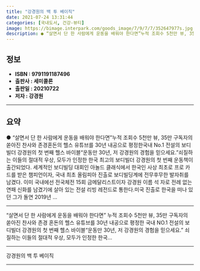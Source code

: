 ```yaml
---
title: "강경원의 백 투 베이직"
date: 2021-07-24 13:31:44
categories: [국내도서, 건강-뷰티]
image: https://bimage.interpark.com/goods_image/7/9/7/7/352647977s.jpg
description: ● “살면서 단 한 사람에게 운동을 배워야 한다면”누적 조회수 5천만 뷰, 35만 구독자의 쏟아진 찬사와 존경혼돈의 헬스 유튜브를 30년 내공으로 평정한국내 No.1 전설의 보디빌더 강경원의 첫 번째 헬스 바이블“운동만 30년, 저 강경원의 경험을 믿으세요.”쇠질하는 이들의 절대적 우
---
```


## **정보**

- **ISBN : 9791191187496**
- **출판사 : 세미콜론**
- **출판일 : 20210722**
- **저자 : 강경원**

------



## **요약**

●  “살면서 단 한 사람에게 운동을 배워야 한다면”누적 조회수 5천만 뷰, 35만 구독자의 쏟아진 찬사와 존경혼돈의 헬스 유튜브를 30년 내공으로 평정한국내 No.1 전설의 보디빌더 강경원의 첫 번째 헬스 바이블“운동만 30년, 저 강경원의 경험을 믿으세요.”쇠질하는 이들의 절대적 우상, 모두가 인정한 한국 최고의 보디빌더 강경원의 첫 번째 운동책이 출간되었다. 세계적인 보디빌딩 대회인 아놀드 클래식에서 한국인 사상 최초로 프로 카드를 받은 챔피언이자, 국내 최초 올림피아 진출로 보디빌딩계에 전무후무한 발자취를 남겼다. 이미 국내에선 전국체전 15회 금메달리스트이자 강경원 이름 석 자로 전례 없는 연패 신화를 남겼기에 살아 있는 전설 리빙 레전드로 통한다.미국 진출로 한국을 떠나 있던 그가 돌연 2019년 ...

------

“살면서 단 한 사람에게 운동을 배워야 한다면”
누적 조회수 5천만 뷰, 35만 구독자의 쏟아진 찬사와 존경
혼돈의 헬스 유튜브를 30년 내공으로 평정한
국내 NO.1 전설의 보디빌더 강경원의 첫 번째 헬스 바이블“운동만 30년, 저 강경원의 경험을 믿으세요.”
쇠질하는 이들의 절대적 우상, 모두가 인정한 한국... 

------


강경원의 백 투 베이직 

------


